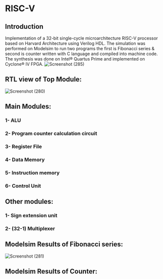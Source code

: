 # RISC-V
## Introduction
Implementation of a 32-bit single-cycle microarchitecture RISC-V processor based on Harvard Architecture using Verilog HDL.
The simulation was performed on Modelsim to run two programs the first is Fibonacci series & second is counter written with C language and compiled into machine code. 
The synthesis was done on Intel® Quartus Prime and implemented on Cyclone® IV FPGA.
![Screenshot (285)](https://user-images.githubusercontent.com/102371006/224100404-f1938d91-d56d-44b3-8e47-51e2041fcc7b.png)

## RTL view of Top Module:
![Screenshot (280)](https://user-images.githubusercontent.com/102371006/224103119-f3aefa26-e7e3-4a31-aa27-e14bc2363b08.png)

## Main Modules:
### 1- ALU
### 2- Program counter calculation circuit
### 3- Register File
### 4- Data Memory
### 5- Instruction memory
### 6- Control Unit

## Other modules:
### 1- Sign extension unit
### 2- (32-1) Multiplexer

## Modelsim Results of Fibonacci series:
![Screenshot (281)](https://user-images.githubusercontent.com/102371006/224440190-656529c8-9807-44c1-aac6-689438f7d744.png)
## Modelsim Results of Counter:
